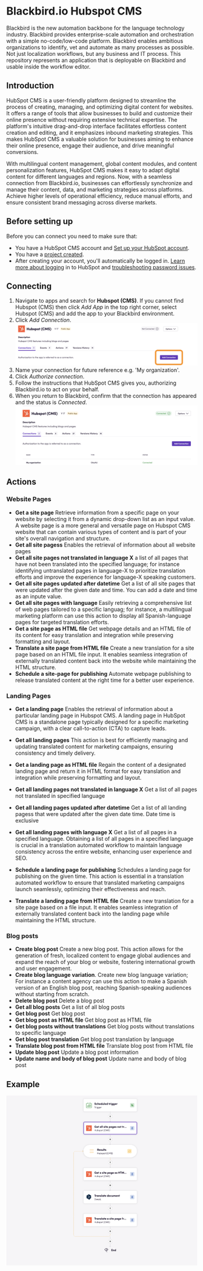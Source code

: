 # Blackbird.io Hubspot CMS

Blackbird is the new automation backbone for the language technology industry. Blackbird provides enterprise-scale automation and orchestration with a simple no-code/low-code platform. Blackbird enables ambitious organizations to identify, vet and automate as many processes as possible. Not just localization workflows, but any business and IT process. This repository represents an application that is deployable on Blackbird and usable inside the workflow editor.

## Introduction

<!-- begin docs -->

HubSpot CMS is a user-friendly platform designed to streamline the process of creating, managing, and optimizing digital content for websites. It offers a range of tools that allow businesses to build and customize their online presence without requiring extensive technical expertise. The platform's intuitive drag-and-drop interface facilitates effortless content creation and editing, and it emphasizes inbound marketing strategies. This makes HubSpot CMS a valuable solution for businesses aiming to enhance their online presence, engage their audience, and drive meaningful conversions.

With multilingual content management, global content modules, and content personalization features, HubSpot CMS makes it easy to adapt digital content for different languages and regions. Now, with a seamless connection from Blackbird.io, businesses can effortlessly synchronize and manage their content, data, and marketing strategies across platforms. Achieve higher levels of operational efficiency, reduce manual efforts, and ensure consistent brand messaging across diverse markets.

## Before setting up

Before you can connect you need to make sure that:

- You have a HubSpot CMS account and [Set up your HubSpot account](https://knowledge.hubspot.com/get-started/set-up-your-account).
- You have a [project created](https://app.hubspot.com/academy/43682681/lessons/1054824/5082).
- After creating your account, you'll automatically be logged in. [Learn more about logging](https://knowledge.hubspot.com/account/why-can-t-i-log-into-hubspot) in to HubSpot and [troubleshooting password issues](https://knowledge.hubspot.com/account/reset-user-passwords).

## Connecting

1. Navigate to apps and search for **Hubspot (CMS)**. If you cannot find Hubspot (CMS) then click _Add App_ in the top right corner, select Hubspot (CMS) and add the app to your Blackbird environment.
2. Click _Add Connection_.
   ![Add Connection](image/README/connection.png)
3. Name your connection for future reference e.g. 'My organization'.
4. Click _Authorize connection_.
5. Follow the instructions that HubSpot CMS gives you, authorizing Blackbird.io to act on your behalf.
6. When you return to Blackbird, confirm that the connection has appeared and the status is _Connected_.
   ![Connected](image/README/connected.png)

## Actions

### Website Pages

- **Get a site page** Retrieve information from a specific page on your website by selecting it from a dynamic drop-down list as an input value. A website page is a more general and versatile page on Hubspot CMS website that can contain various types of content and is part of your site's overall navigation and structure.
- **Get all site pagess** Enables the retrieval of information about all website pages
- **Get all site pages not translated in language X** a list of all pages that have not been translated into the specified language; for instance identifying untranslated pages in language-X to prioritize translation efforts and improve the experience for language-X speaking customers.
- **Get all site pages updated after datetime** Get a list of all site pages that were updated after the given date and time. You can add a date and time as an inpute value.
- **Get all site pages with language** Easily retrieving a comprehensive list of web pages tailored to a specific languag; for instance, a multilingual marketing platform can use this action to display all Spanish-language pages for targeted translation efforts.
- **Get a site page as HTML file** Get webpage details and an HTML file of its content for easy translation and integration while preserving formatting and layout.
- **Translate a site page from HTML file** Create a new translation for a site page based on an HTML file input. It enables seamless integration of externally translated content back into the website while maintaining the HTML structure.
- **Schedule a site-page for publishing** Automate webpage publishing to release translated content at the right time for a better user experience.

### Landing Pages

- **Get a landing page** Enables the retrieval of information about a particular landing page in Hubspot CMS. A landing page in HubSpot CMS is a standalone page typically designed for a specific marketing campaign, with a clear call-to-action (CTA) to capture leads.

- **Get all landing pages** This action is best for efficiently managing and updating translated content for marketing campaigns, ensuring consistency and timely delivery.
- **Get a landing page as HTML file** Regain the content of a designated landing page and return it in HTML format for easy translation and integration while preserving formatting and layout.
- **Get all landing pages not translated in language X** Get a list of all pages not translated in specified language
- **Get all landing pages updated after datetime** Get a list of all landing pagess that were updated after the given date time. Date time is exclusive
- **Get all landing pages with language X** Get a list of all pages in a specified language. Obtaining a list of all pages in a specified language is crucial in a translation automated workflow to maintain language consistency across the entire website, enhancing user experience and SEO.
- **Schedule a landing page for publishing** Schedules a landing page for publishing on the given time. This action is essential in a translation automated workflow to ensure that translated marketing campaigns launch seamlessly, optimizing their effectiveness and reach.
- **Translate a landing page from HTML file** Create a new translation for a site page based on a file input. It enables seamless integration of externally translated content back into the landing page while maintaining the HTML structure.

### Blog posts

- **Create blog post** Create a new blog post. This action allows for the generation of fresh, localized content to engage global audiences and expand the reach of your blog or website, fostering international growth and user engagement.
- **Create blog language variation**. Create new blog language variation; For instance a content agency can use this action to make a Spanish version of an English blog post, reaching Spanish-speaking audiences without starting from scratch.
- **Delete blog post** Delete a blog post
- **Get all blog posts** Get a list of all blog posts
- **Get blog post** Get blog post
- **Get blog post as HTML file** Get blog post as HTML file
- **Get blog posts without translations** Get blog posts without translations to specific language
- **Get blog post translation** Get blog post translation by language
- **Translate blog post from HTML file** Translate blog post from HTML file
- **Update blog post** Update a blog post information
- **Update name and body of blog post** Update name and body of blog post

## Example

![Example](image/README/Hubspot-CMS-Blackbird-Example.png)

<!-- end docs -->
